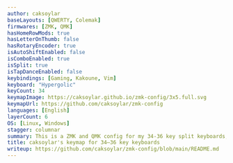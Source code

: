 ```yaml
---
author: caksoylar
baseLayouts: [QWERTY, Colemak]
firmwares: [ZMK, QMK]
hasHomeRowMods: true
hasLetterOnThumb: false
hasRotaryEncoder: true
isAutoShiftEnabled: false
isComboEnabled: true
isSplit: true
isTapDanceEnabled: false
keybindings: [Gaming, Kakoune, Vim]
keyboard: "Hypergolic"
keyCount: 34
keymapImage: https://caksoylar.github.io/zmk-config/3x5.full.svg
keymapUrl: https://github.com/caksoylar/zmk-config
languages: [English]
layerCount: 6
OS: [Linux, Windows]
stagger: columnar
summary: This is a ZMK and QMK config for my 34-36 key split keyboards, arranged in 3 rows of 5 columns with 2 or 3 thumb keys on each side. It uses three non-base layers activated through two thumb keys along with combos. It has <kbd>Ctrl</kbd>/<kbd>Shift</kbd> thumb hold-taps along with home row mods. <code>FUN</code> layer is implemented as a tri-layer.
title: caksoylar's keymap for 34–36 key keyboards
writeup: https://github.com/caksoylar/zmk-config/blob/main/README.md
---
```

